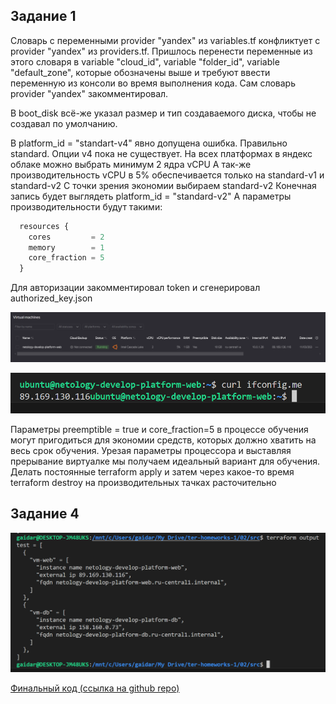 ## Задание 1

Словарь с переменными provider "yandex" из variables.tf конфликтует с provider "yandex" из providers.tf. Пришлось перенести переменные из этого словаря в variable "cloud_id", variable "folder_id", variable "default_zone", которые обозначены выше и требуют ввести переменную из консоли во время выполнения кода. Сам словарь provider "yandex" закомментировал.

В boot_disk всё-же указал размер и тип создаваемого диска, чтобы не создавал по умолчанию.

В platform_id = "standart-v4" явно допущена ошибка. Правильно standard. Опции v4 пока не существует.
На всех платформах в яндекс облаке можно выбрать минимум 2 ядра vCPU
А так-же производительность vCPU в 5% обеспечивается только на standard-v1 и standard-v2
С точки зрения экономии выбираем standard-v2
Конечная запись будет выглядеть platform_id = "standard-v2"
А параметры производительности будут такими:
```js
  resources {
    cores         = 2
    memory        = 1
    core_fraction = 5
  }
```

Для авторизации закомментировал token и сгенерировал authorized_key.json

![alt text](image-2.png)

![alt text](image-3.png)

Параметры preemptible = true и core_fraction=5 в процессе обучения могут пригодиться для экономии средств, которых должно хватить на весь срок обучения. Урезая параметры процессора и выставляя прерывание виртуалке мы получаем идеальный вариант для обучения. Делать постоянные terraform apply и затем через какое-то время terraform destroy на производительных тачках расточительно

## Задание 4

![alt text](image.png)

[Финальный код (ссылка на github repo)](https://github.com/gaidarvu/ter-homeworks/tree/main/02/src)
